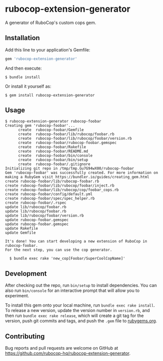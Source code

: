 # rubocop-extension-generator

A generator of RuboCop's custom cops gem.

## Installation

Add this line to your application's Gemfile:

```ruby
gem 'rubocop-extension-generator'
```

And then execute:

    $ bundle install

Or install it yourself as:

    $ gem install rubocop-extension-generator

## Usage

```
$ rubocop-extension-generator rubocop-foobar
Creating gem 'rubocop-foobar'...
      create  rubocop-foobar/Gemfile
      create  rubocop-foobar/lib/rubocop/foobar.rb
      create  rubocop-foobar/lib/rubocop/foobar/version.rb
      create  rubocop-foobar/rubocop-foobar.gemspec
      create  rubocop-foobar/Rakefile
      create  rubocop-foobar/README.md
      create  rubocop-foobar/bin/console
      create  rubocop-foobar/bin/setup
      create  rubocop-foobar/.gitignore
Initializing git repo in /tmp/tmp.Gu7G94wX00/rubocop-foobar
Gem 'rubocop-foobar' was successfully created. For more information on making a RubyGem visit https://bundler.io/guides/creating_gem.html
create rubocop-foobar/lib/rubocop-foobar.rb
create rubocop-foobar/lib/rubocop/foobar/inject.rb
create rubocop-foobar/lib/rubocop/cop/foobar_cops.rb
create rubocop-foobar/config/default.yml
create rubocop-foobar/spec/spec_helper.rb
create rubocop-foobar/.rspec
update lib/rubocop/foobar.rb
update lib/rubocop/foobar.rb
update lib/rubocop/foobar/version.rb
update rubocop-foobar.gemspec
update rubocop-foobar.gemspec
update Rakefile
update Gemfile

It's done! You can start developing a new extension of RuboCop in rubocop-foobar.
For the next step, you can use the cop generator.

  $ bundle exec rake 'new_cop[Foobar/SuperCoolCopName]'
```

## Development

After checking out the repo, run `bin/setup` to install dependencies. You can also run `bin/console` for an interactive prompt that will allow you to experiment.

To install this gem onto your local machine, run `bundle exec rake install`. To release a new version, update the version number in `version.rb`, and then run `bundle exec rake release`, which will create a git tag for the version, push git commits and tags, and push the `.gem` file to [rubygems.org](https://rubygems.org).

## Contributing

Bug reports and pull requests are welcome on GitHub at https://github.com/rubocop-hq/rubocop-extension-generator.

